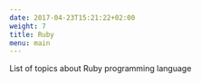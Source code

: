```yaml
---
date: 2017-04-23T15:21:22+02:00
weight: 7
title: Ruby
menu: main
---
```



List of topics about Ruby programming language


